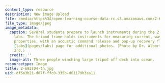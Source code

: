 ```yaml
---
content_type: resource
description: New image Upload
file: /media/https%3A/open-learning-course-data-rc.s3.amazonaws.com/2-693-principles-of-oceanographic-instrument-systems-sensors-and-measurements-13-998-spring-2004/df5a3b21d07fffc0335bd61179b3aa11_2-693s04-th.jpg
file_type: image/jpeg
image_metadata:
  caption: Several students prepare to launch instruments during the 2.693 cruise
    labs. The tripod frame holds instruments for measuring current, waves and water
    properties, with an acoustic command release and pop-up recovery float. See the
    [labs](pages/labs) page for additional photos. (Photo by Dr. Albert J. Williams
    3rd.)
  credit: ''
  image-alt: Three people winching large tripod off deck into ocean.
resourcetype: Image
title: 2-693s04-th.jpg
uid: df5a3b21-d07f-ffc0-335b-d61179b3aa11
---
```

